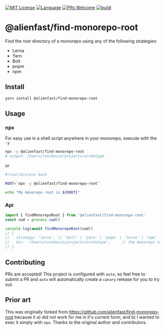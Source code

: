 <p>
<a href="/LICENSE"><img src="https://img.shields.io/github/license/alienfast/find-monorepo-root?style=flat-square" alt="MIT License"></a>
<a href="https://www.typescriptlang.org"><img alt="Language" src="https://img.shields.io/badge/language-TypeScript-blue.svg?style=flat-square"></a>
<a href="https://github.com/alienfast/find-monorepo-root/pulls"><img alt="PRs Welcome" src="https://img.shields.io/badge/PRs-Welcome-brightgreen.svg?style=flat-square"></a>
<a href="https://github.com/alienfast/find-monorepo-root/actions/workflows/release.yml"><img alt="build" src="https://img.shields.io/github/actions/workflow/status/alienfast/find-monorepo-root/release.yml?branch=main&logo=github&style=flat-square"></a>
</p>

# @alienfast/find-monorepo-root

Find the root directory of a monorepo using any of the following strategies:

- Lerna
- Yarn
- Bolt
- pnpm
- npm

## Install

```sh
yarn install @alienfast/find-monorepo-root
```

## Usage

### npx

For easy use in a shell script anywhere in your monorepo, execute with the `-y`

```sh
npx -y @alienfast/find-monorepo-root
# output: /Users/rosskevin/projects/archetype
```

or

```sh
#!/usr/bin/env bash

ROOT=`npx -y @alienfast/find-monorepo-root`

echo "My monorepo root is ${ROOT}"
```

### Api

```ts
import { findMonorepoRoot } from '@alienfast/find-monorepo-root'
const cwd = process.cwd()

console.log(await findMonorepoRoot(cwd))
// {
//   strategy: 'lerna', // 'bolt' | 'yarn' | 'pnpm' | 'lerna' | 'npm'
//   dir: '/Users/rosskevin/projects/archetype',     // the monorepo root directory
// }
```

## Contributing

PRs are accepted! This project is configured with `auto`, so feel free to submit a PR and `auto` will automatically create a `canary` release for you to try out.

## Prior art

This was originally forked from https://github.com/alienfast/find-monorepo-root because it a) did not work for me in it's current form; and b) I wanted to exec it simply with `npx`. Thanks to the original author and contributors.
